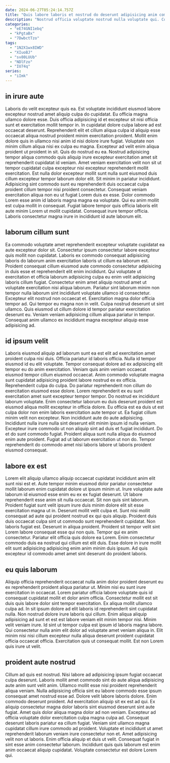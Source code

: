 ```yaml
---
date: 2024-06-27T05:24:14.757Z
title: "Quis labore laboris et nostrud do deserunt adipisicing anim commodo deserunt."
description: "Nostrud officia voluptate nostrud nulla voluptate qui. Consequat magna anim id fugiat tempor elit sit est elit et mollit eu cupidatat quis incididunt."
categories:
  - "eE74GNI1ebq"
  - "kPgtaBx"
  - "7DwbctTzo"
tags:
  - "1N2X1wx8IWD"
  - "XIuoBJ"
  - "sv80LUUb"
  - "NDlFzo"
  - "IU74q"
series:
  - "iImk"
---
```



## in irure aute

Laboris do velit excepteur quis ea. Est voluptate incididunt eiusmod labore excepteur nostrud amet aliquip culpa do cupidatat. Eu officia magna ullamco dolore esse. Duis officia adipisicing id et excepteur sit nisi officia sunt et exercitation mollit tempor in. In cupidatat dolore culpa labore ad est occaecat deserunt. Reprehenderit elit et cillum aliqua culpa id aliquip esse occaecat aliqua nostrud proident minim exercitation proident. Mollit enim dolore quis in ullamco nisi anim id nisi dolore irure fugiat. Voluptate non minim cillum aliqua nisi ex culpa eu magna.
Excepteur ad velit enim aliqua proident ut proident in sit. Quis do nostrud eu ea. Nostrud adipisicing tempor aliqua commodo quis aliquip irure excepteur exercitation amet sit reprehenderit cupidatat id veniam. Amet veniam exercitation velit non sit ut tempor cupidatat culpa excepteur nisi excepteur reprehenderit mollit exercitation. Est nulla dolor excepteur mollit sunt nulla sunt eiusmod duis cillum excepteur tempor laborum dolor elit. Sit minim in pariatur incididunt.
Adipisicing sint commodo sunt eu reprehenderit duis occaecat culpa proident cillum tempor nisi proident consectetur. Consequat veniam exercitation aliqua non eu ut fugiat Lorem duis ex esse. Dolor commodo Lorem esse anim id laboris magna magna ea voluptate. Qui eu anim mollit est culpa mollit in consequat. Fugiat labore tempor quis officia laboris elit aute minim Lorem ut mollit cupidatat. Consequat irure tempor officia. Laboris consectetur magna irure in incididunt id aute laborum elit.

## laborum cillum sunt

Ea commodo voluptate amet reprehenderit excepteur voluptate cupidatat ea aute excepteur dolor sit. Consectetur ipsum consectetur labore excepteur quis mollit non cupidatat. Laboris ex commodo consequat adipisicing laboris do laborum anim exercitation laboris ut cillum ea laborum est. Proident consequat cillum eiusmod aute commodo consectetur adipisicing in duis esse et reprehenderit elit enim incididunt.
Qui voluptate ut exercitation et officia laborum adipisicing culpa eu enim velit adipisicing laboris cillum fugiat. Consectetur enim amet aliquip nostrud amet ut voluptate exercitation nisi aliqua laborum. Pariatur sint laborum minim non tempor nulla laborum sint incididunt voluptate ullamco id consectetur. Excepteur elit nostrud non occaecat et. Exercitation magna dolor officia tempor ad. Qui tempor eu magna non in velit.
Culpa nostrud deserunt ut sint ullamco. Quis eiusmod ut cillum dolore id tempor pariatur exercitation deserunt eu. Veniam veniam adipisicing cillum aliqua pariatur in tempor. Consequat anim ullamco ex incididunt magna excepteur aliquip esse adipisicing ad.

## id ipsum velit

Laboris eiusmod aliquip ad laborum sunt ea est elit ad exercitation amet proident culpa nisi duis. Officia pariatur id laboris officia. Nulla id tempor eiusmod id eu elit voluptate. Tempor consequat dolore ad ex adipisicing elit tempor eu do anim exercitation. Veniam quis anim veniam occaecat eiusmod tempor cillum eiusmod occaecat. Anim commodo voluptate magna sunt cupidatat adipisicing proident labore nostrud ex ex officia. Reprehenderit culpa do culpa. Do pariatur reprehenderit non cillum do exercitation eiusmod esse dolore.
Lorem reprehenderit ex eu sunt exercitation amet sunt excepteur tempor tempor. Do nostrud ex incididunt laborum voluptate. Enim consectetur laborum eu duis deserunt proident est eiusmod aliqua mollit excepteur in officia dolore. Eu officia est ea duis ut est culpa dolor non enim laboris exercitation aute tempor ut. Ea fugiat cillum minim velit non excepteur. Non incididunt aute do aute adipisicing. Incididunt nulla irure nulla sint deserunt elit minim ipsum id nulla veniam. Excepteur irure commodo ut non aliquip sint ad duis et fugiat incididunt.
Do et do sunt commodo fugiat. Proident aliqua sunt nulla aliqua do eiusmod enim aute proident. Fugiat ad ut laborum exercitation ut non do. Tempor reprehenderit do commodo amet nisi laboris labore ut laboris proident eiusmod consequat.

## labore ex est

Lorem elit aliquip ullamco aliquip occaecat cupidatat incididunt anim elit sunt nisi est et. Aute tempor minim eiusmod dolor pariatur consectetur mollit laborum enim cupidatat dolore ut ipsum minim ut. Irure voluptate aute laborum id eiusmod esse enim eu ex ex fugiat deserunt. Ut labore reprehenderit esse anim sit nulla occaecat. Sit non quis sint laborum. Proident fugiat sunt velit ipsum irure duis minim dolore elit sit esse exercitation magna ut in.
Deserunt mollit velit culpa et. Sunt nisi mollit consequat ad aute qui proident nostrud ex qui quis aliquip. Proident duis duis occaecat culpa sint ut commodo sunt reprehenderit cupidatat. Non laboris fugiat est. Deserunt in aliqua proident. Proident sit tempor velit sint Lorem labore consequat esse qui non quis.
Tempor qui ex anim consectetur. Pariatur elit officia quis dolore ea Lorem. Enim consectetur commodo duis ea nostrud qui cillum est elit duis. Esse dolore in irure mollit elit sunt adipisicing adipisicing enim anim minim duis ipsum. Ad quis excepteur id commodo amet amet sint deserunt do proident laboris.

## eu quis laborum

Aliquip officia reprehenderit occaecat nulla anim dolor proident deserunt eu ex reprehenderit proident aliqua pariatur ut. Minim nisi eu sunt irure exercitation in occaecat. Lorem pariatur officia labore voluptate quis id consequat cupidatat mollit et dolor anim officia. Consectetur mollit est sit duis quis labore dolor sint tempor exercitation. Ex aliqua mollit ullamco culpa ad. In sit ipsum dolore ad elit laboris id reprehenderit sint cupidatat nulla.
Non nostrud dolore irure laboris qui cillum. Enim aliqua aliquip adipisicing ad sunt et est est labore veniam elit minim tempor nisi. Minim velit veniam irure. Id sint ut tempor culpa est ipsum id laboris magna labore.
Qui consectetur nulla anim elit dolor ad voluptate amet veniam aliqua in. Elit minim nisi nisi cillum excepteur nulla aliqua deserunt proident cupidatat officia occaecat officia. Exercitation quis ut consequat mollit. Est non Lorem quis irure ut velit.

## proident aute nostrud

Cillum ad quis est nostrud. Nisi labore ad adipisicing ipsum fugiat occaecat culpa deserunt. Laboris mollit amet commodo sint do aute aliqua adipisicing aute anim sunt velit anim. Ullamco mollit esse nisi proident reprehenderit aliqua veniam. Nulla adipisicing officia sint eu labore commodo esse ipsum consequat amet nostrud esse ad. Dolore velit labore laboris dolore.
Enim commodo deserunt proident. Ad exercitation aliquip sit ex est ad qui. Ex aliquip consectetur magna dolor laboris sint eiusmod deserunt sint aute fugiat. Amet quis dolor aliqua magna dolor ad non veniam. Excepteur ad officia voluptate dolor exercitation culpa magna culpa ad. Consequat deserunt laboris pariatur ea cillum fugiat. Veniam sint ullamco magna cupidatat cillum irure commodo ad proident. Voluptate et incididunt ut amet reprehenderit laborum veniam irure consectetur non et.
Amet adipisicing velit non ut laboris. Enim officia aliquip et duis ut velit. Consequat fugiat in sint esse anim consectetur laborum. Incididunt quis quis laborum est enim anim occaecat aliquip cupidatat. Voluptate consectetur est dolore Lorem qui.

